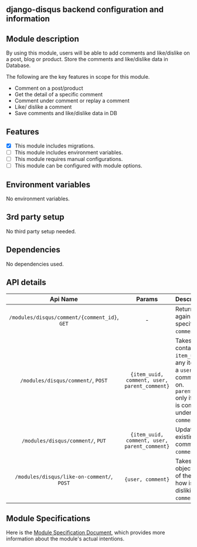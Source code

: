 ## django-disqus backend configuration and information

## Module description

By using this module, users will be able to add comments and like/dislike on a post, blog or product. Store the comments and like/dislike data in Database.

The following are the key features in scope for this module. 
- Comment on a post/product
- Get the detail of a specific comment
- Comment under comment or replay a comment
- Like/  dislike a comment
- Save comments and like/dislike data in DB

## Features

- [x] This module includes migrations.
- [ ] This module includes environment variables.
- [ ] This module requires manual configurations.
- [ ] This module can be configured with module options.

## Environment variables

No environment variables.

## 3rd party setup

No third party setup needed.

## Dependencies

No dependencies used.

## API details

|                   Api Name                    |                    Params                     | Description                                                                                                                                           |
|:---------------------------------------------:|:---------------------------------------------:|:------------------------------------------------------------------------------------------------------------------------------------------------------|
| `/modules/disqus/comment/{comment_id}`, `GET` |                       -                       | Returns details against the specified `comment_id`.                                                                                                   |
|      `/modules/disqus/comment/`, `POST`       | `{item_uuid, comment, user, parent_comment}`  | Takes object containing the `item_uuid`of any item/post a `user` is commenting on. `parent_comment` only if the user is commenting under a `comment`. |
|       `/modules/disqus/comment/`, `PUT`       | `{item_uuid, comment, user, parent_comment}`  | Updates an existing comment `comment`.                                                                                                                |
|  `/modules/disqus/like-on-comment/`, `POST`   |               `{user, comment}`               | Takes an object with id of the `user` how is liking or disliking the `comment`.                                                                       |


## Module Specifications
Here is the [Module Specification Document](https://docs.google.com/document/d/1cHb4Jg1nxQVg3v1wAT-QuevcuNKhLmw7BRyKmgBG65w/edit?usp=sharing), which provides more information about the module's actual intentions.
